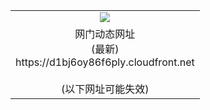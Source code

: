﻿<table>
  <tr></tr>
  <tr><td colspan=2 align=center><img src="https://d1bj6oy86f6ply.cloudfront.net/Up/oGate.jpg" /></td></tr>
  <tr><td colspan=2 align=center>网门动态网址<br/>(最新)
<br>https://d1bj6oy86f6ply.cloudfront.net
<br/><br/>(以下网址可能失效)
    </td>
  </tr>
</table>
